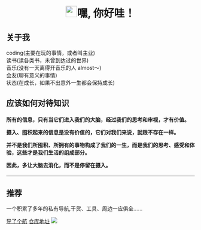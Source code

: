 

<h1 align="center"><img src="https://raw.githubusercontent.com/iampavangandhi/iampavangandhi/master/gifs/Hi.gif" width="30px">嘿, 你好哇！</h1>



## 关于我

coding(主要在玩的事情，或者叫主业)    
读书(读各类书，未曾到达过的世界)    
音乐(没有一天离得开音乐的人 almost～)    
会友(聊有意义的事情)   
状态(在成长，如果不出意外一生都会保持成长)



## 应该如何对待知识
<h4>
<p> 所有的信息，只有当它们进入我们的大脑，经过我们的思考和审视，才有价值。  </p>
<p>摄入、囤积起来的信息是没有价值的，它们对我们来说，就跟不存在一样。  </p>
<p>并不是我们所囤积、所拥有的事物构成了我们的一生，而是我们的思考、感受和体验，这些才是我们生活的组成部分。  </p>
<p>因此，多让大脑去消化，而不是停留在摄入。</p>
</h4>


---- 



## 推荐
一个积累了多年的私有导航,干货、工具、周边一应俱全......  

[导了个航](https://wwnav.netlify.app/) [仓库地址](https://github.com/vannvan/adoerww/tree/master/nav-refactor)
![](https://tva1.sinaimg.cn/large/008vxvgGgy1h8nbplny62j31ff0u0wmi.jpg) 

